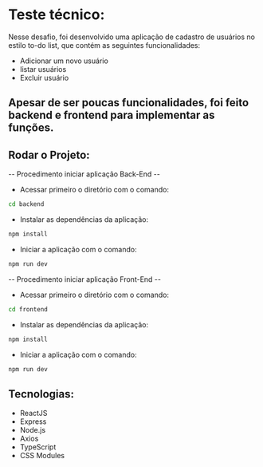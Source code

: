 # Teste técnico:

Nesse desafio, foi desenvolvido uma aplicação de cadastro de usuários no estilo to-do list, que contém as seguintes funcionalidades:

- Adicionar um novo usuário
- listar usuários
- Excluir usuário

## Apesar de ser poucas funcionalidades, foi feito backend e frontend para implementar as funções.


## Rodar o Projeto: 

-- Procedimento iniciar aplicação Back-End --

-   Acessar primeiro o diretório com o comando:

```bash
cd backend
```
-   Instalar as dependências da aplicação:

```bash
npm install
```

-   Iniciar a aplicação com o comando:

```bash
npm run dev
```

-- Procedimento iniciar aplicação Front-End --

-   Acessar primeiro o diretório com o comando:

```bash
cd frontend
```
-   Instalar as dependências da aplicação:

```bash
npm install
```

-   Iniciar a aplicação com o comando:

```bash
npm run dev
```
## Tecnologias:
- ReactJS
- Express
- Node.js
- Axios
- TypeScript
- CSS Modules


  


